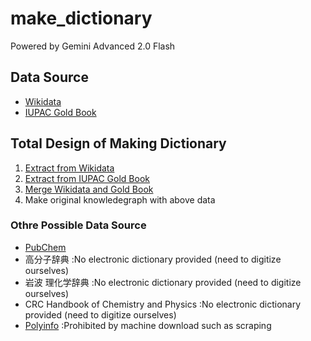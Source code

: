 # make_dictionary

Powered by Gemini Advanced 2.0 Flash

## Data Source

- [Wikidata](https://www.wikidata.org/wiki/Wikidata:Main_Page)
- [IUPAC Gold Book](https://goldbook.iupac.org/)

## Total Design of Making Dictionary

1. [Extract from Wikidata](wikidata_restrict/README_wikidata.md)
2. [Extract from IUPAC Gold Book](IUPAC_Gold_Book/README_goldbook.md)
3. [Merge Wikidata and Gold Book](knowledge_graph/merge.py)
4. Make original knowledegraph with above data

### Othre Possible Data Source

- [PubChem](https://pubchem.ncbi.nlm.nih.gov/)
- 高分子辞典 :No electronic dictionary provided (need to digitize ourselves)
- 岩波 理化学辞典 :No electronic dictionary provided (need to digitize ourselves)
- CRC Handbook of Chemistry and Physics :No electronic dictionary provided (need to digitize ourselves)
- [Polyinfo](https://polymer.nims.go.jp/) :Prohibited by machine download such as scraping
